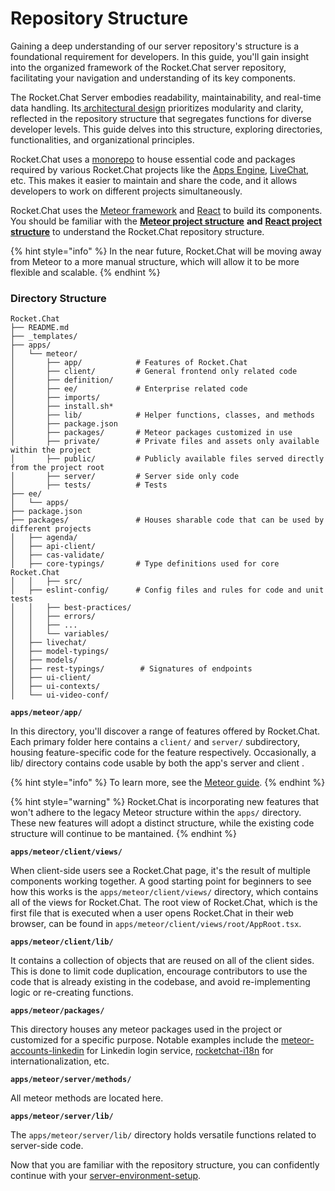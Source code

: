 # Repository Structure

Gaining a deep understanding of our server repository's structure is a foundational requirement for developers. In this guide, you'll gain insight into the organized framework of the Rocket.Chat server repository, facilitating your navigation and understanding of its key components.

The Rocket.Chat Server embodies readability, maintainability, and real-time data handling. Its[ architectural design](../../getting-started/architecture-and-components.md) prioritizes modularity and clarity, reflected in the repository structure that segregates functions for diverse developer levels. This guide delves into this structure, exploring directories, functionalities, and organizational principles.

Rocket.Chat uses a [monorepo](https://github.com/RocketChat/fuselage/wiki#fuselage-monorepo) to house essential code and packages required by various Rocket.Chat projects like the [Apps Engine](https://github.com/RocketChat/Rocket.Chat.Apps-engine), [LiveChat](https://github.com/RocketChat/Rocket.Chat.Livechat), etc. This makes it easier to maintain and share the code, and it allows developers to work on different projects simultaneously.

Rocket.Chat uses the [Meteor framework](https://www.meteor.com/) and [React](https://reactjs.org/) to build its components. You should be familiar with the [**Meteor project structure**](https://guide.meteor.com/structure.html) **and** [**React project structure**](https://reactjs.org/docs/faq-structure.html) to understand the Rocket.Chat repository structure.&#x20;

{% hint style="info" %}
&#x20;In the near future, Rocket.Chat will be moving away from Meteor to a more manual structure, which will allow it to be more flexible and scalable.
{% endhint %}

### Directory Structure

```
Rocket.Chat
├── README.md
├── _templates/
├── apps/
│   └── meteor/
│       ├── app/            # Features of Rocket.Chat
│       ├── client/         # General frontend only related code 
│       ├── definition/
│       ├── ee/             # Enterprise related code
│       ├── imports/
│       ├── install.sh*
│       ├── lib/            # Helper functions, classes, and methods
│       ├── package.json
│       ├── packages/       # Meteor packages customized in use
│       ├── private/        # Private files and assets only available within the project
│       ├── public/         # Publicly available files served directly from the project root
│       ├── server/         # Server side only code
│       ├── tests/          # Tests
├── ee/
│   └── apps/
├── package.json
├── packages/               # Houses sharable code that can be used by different projects
│   ├── agenda/
│   ├── api-client/
│   ├── cas-validate/
│   ├── core-typings/       # Type definitions used for core Rocket.Chat
│   │   ├── src/
│   ├── eslint-config/      # Config files and rules for code and unit tests
│   │   ├── best-practices/
│   │   ├── errors/
│   │   ├── ...
│   │   └── variables/
│   ├── livechat/
│   ├── model-typings/
│   ├── models/
│   ├── rest-typings/        # Signatures of endpoints
│   ├── ui-client/
│   ├── ui-contexts/
│   └── ui-video-conf/
```

**`apps/meteor/app/`**

In this directory, you'll discover a range of features offered by Rocket.Chat. Each primary folder here contains a `client/` and `server/` subdirectory, housing feature-specific code for the feature respectively. Occasionally, a lib/ directory contains code usable by both the app's server and client .&#x20;

{% hint style="info" %}
To learn more, see the  [Meteor guide](https://guide.meteor.com/structure.html).
{% endhint %}

{% hint style="warning" %}
Rocket.Chat is incorporating new features that won't adhere to the legacy Meteor structure within the `apps/` directory. These new features will adopt a distinct structure, while the existing code structure will continue to be mantained.
{% endhint %}

**`apps/meteor/client/views/`**

When client-side users see a Rocket.Chat page, it's the result of multiple components working together. A good starting point for beginners to see how this works is the `apps/meteor/client/views/` directory, which contains all of the views for Rocket.Chat. The root view of Rocket.Chat, which is the first file that is executed when a user opens Rocket.Chat in their web browser, can be found in `apps/meteor/client/views/root/AppRoot.tsx`.

**`apps/meteor/client/lib/`**

It contains a collection of objects that are reused on all of the client sides. This is done to limit code duplication, encourage contributors to use the code that is already existing in the codebase, and avoid re-implementing logic or re-creating functions.

**`apps/meteor/packages/`**

This directory houses any meteor packages used in the project or customized for a specific purpose. Notable examples include the [meteor-accounts-linkedin](https://github.com/RocketChat/Rocket.Chat/tree/develop/apps/meteor/packages/accounts-linkedin) for Linkedin login service, [rocketchat-i18n](https://github.com/RocketChat/Rocket.Chat/tree/develop/apps/meteor/packages/rocketchat-i18n) for internationalization, etc.

**`apps/meteor/server/methods/`**

All meteor methods are located here.

**`apps/meteor/server/lib/`**

The `apps/meteor/server/lib/` directory holds versatile functions related to server-side code.

Now that you are familiar with the repository structure, you can confidently continue with your [server-environment-setup](server-environment-setup/ "mention").
